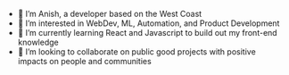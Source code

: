 - 👋 I’m Anish, a developer based on the West Coast
- 👀 I’m interested in WebDev, ML, Automation, and Product Development
- 🌱 I’m currently learning React and Javascript to build out my front-end knowledge
- 🤝 I’m looking to collaborate on public good projects with positive impacts on people and communities

<!--
**ap247/ap247** is a ✨ _special_ ✨ repository because its `README.md` (this file) appears on your GitHub profile.

Here are some ideas to get you started:

- 🔭 I’m currently working on ...
- 🌱 I’m currently learning ...
- 👯 I’m looking to collaborate on ...
- 🤔 I’m looking for help with ...
- 💬 Ask me about ...
- 📫 How to reach me: ...
- 😄 Pronouns: ...
- ⚡ Fun fact: ...
-->
